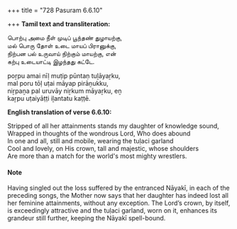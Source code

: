 +++
title = "728 Pasuram 6.6.10"

+++
**Tamil text and transliteration:**

பொற்பு அமை நீள் முடிப் பூந்தண் துழாயற்கு,  
மல் பொரு தோள் உடை மாயப் பிரானுக்கு,  
நிற்பன பல் உருவாய் நிற்கும் மாயற்கு, என்  
கற்பு உடையாட்டி இழந்தது கட்டே.

poṟpu amai nīḷ muṭip pūntaṇ tuḻāyaṟku,  
mal poru tōḷ uṭai māyap pirāṉukku,  
niṟpaṉa pal uruvāy niṟkum māyaṟku, eṉ  
kaṟpu uṭaiyāṭṭi iḻantatu kaṭṭē.

**English translation of verse 6.6.10:**

Stripped of all her attainments stands my daughter of knowledge sound,  
Wrapped in thoughts of the wondrous Lord, Who does abound  
In one and all, still and mobile, wearing the tuḷaci garland  
Cool and lovely, on His crown, tall and majestic, whose shoulders  
Are more than a match for the world's most mighty wrestlers.

#### Note

Having singled out the loss suffered by the entranced Nāyakī, in each of the preceding songs, the Mother now says that her daughter has indeed lost all her feminine attainments, without any exception. The Lord’s crown, by itself, is exceedingly attractive and the tuḷaci garland, worn on it, enhances its grandeur still further, keeping the Nāyakī spell-bound.


